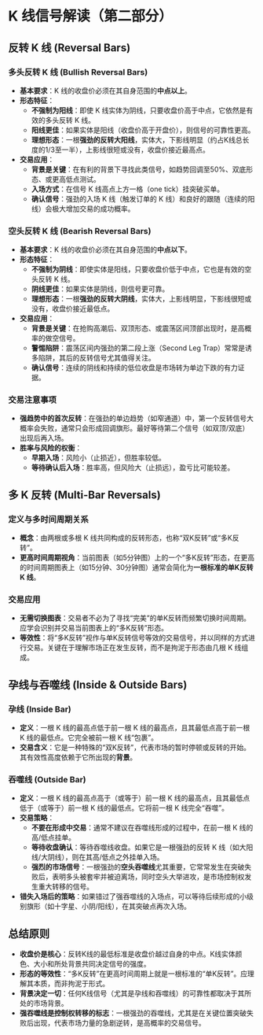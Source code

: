 # K 线信号解读（第二部分）

## 反转 K 线 (Reversal Bars)

### 多头反转 K 线 (Bullish Reversal Bars)
-   **基本要求**：K 线的收盘价必须在其自身范围的**中点以上**。
-   **形态特征**：
    -   **不强制为阳线**：即使 K 线实体为阴线，只要收盘价高于中点，它依然是有效的多头反转 K 线。
    -   **阳线更佳**：如果实体是阳线（收盘价高于开盘价），则信号的可靠性更高。
    -   **理想形态**：一根**强劲的反转大阳线**，实体大，下影线明显（约占K线总长度的1/3至一半），上影线很短或没有，收盘价接近最高点。
-   **交易应用**：
    -   **背景是关键**：在有利的背景下寻找此类信号，如趋势回调至50%、双底形态、或更高低点测试。
    -   **入场方式**：在信号 K 线高点上方一格（one tick）挂突破买单。
    -   **确认信号**：强劲的入场 K 线（触发订单的 K 线）和良好的跟随（连续的阳线）会极大增加交易的成功概率。

### 空头反转 K 线 (Bearish Reversal Bars)
-   **基本要求**：K 线的收盘价必须在其自身范围的**中点以下**。
-   **形态特征**：
    -   **不强制为阴线**：即使实体是阳线，只要收盘价低于中点，它也是有效的空头反转 K 线。
    -   **阴线更佳**：如果实体是阴线，则信号更可靠。
    -   **理想形态**：一根**强劲的反转大阴线**，实体大，上影线明显，下影线很短或没有，收盘价接近最低点。
-   **交易应用**：
    -   **背景是关键**：在抢购高潮后、双顶形态、或震荡区间顶部出现时，是高概率的做空信号。
    -   **警惕陷阱**：震荡区间内强劲的第二段上涨（Second Leg Trap）常常是诱多陷阱，其后的反转信号尤其值得关注。
    -   **确认信号**：连续的阴线和持续的低位收盘是市场转为单边下跌的有力证据。

### 交易注意事项
-   **强趋势中的首次反转**：在强劲的单边趋势（如窄通道）中，第一个反转信号大概率会失败，通常只会形成回调旗形。最好等待第二个信号（如双顶/双底）出现后再入场。
-   **胜率与风险的权衡**：
    -   **早期入场**：风险小（止损近），但胜率较低。
    -   **等待确认后入场**：胜率高，但风险大（止损远），盈亏比可能较差。

## 多 K 反转 (Multi-Bar Reversals)

### 定义与多时间周期关系
-   **概念**：由两根或多根 K 线共同构成的反转形态，也称“双K反转”或“多K反转”。
-   **更高时间周期视角**：当前图表（如5分钟图）上的一个“多K反转”形态，在更高的时间周期图表上（如15分钟、30分钟图）通常会简化为**一根标准的单K反转 K 线**。

### 交易应用
-   **无需切换图表**：交易者不必为了寻找“完美”的单K反转而频繁切换时间周期。应学会识别并交易当前图表上的“多K反转”形态。
-   **等效性**：将“多K反转”视作与单K反转信号等效的交易信号，并以同样的方式进行交易。关键在于理解市场正在发生反转，而不是拘泥于形态由几根 K 线组成。

## 孕线与吞噬线 (Inside & Outside Bars)

### 孕线 (Inside Bar)
-   **定义**：一根 K 线的最高点低于前一根 K 线的最高点，且其最低点高于前一根 K 线的最低点。它完全被前一根 K 线“包裹”。
-   **交易含义**：它是一种特殊的“双K反转”，代表市场的暂时停顿或反转的开始。其有效性高度依赖于它所出现的**背景**。

### 吞噬线 (Outside Bar)
-   **定义**：一根 K 线的最高点高于（或等于）前一根 K 线的最高点，且其最低点低于（或等于）前一根 K 线的最低点。它将前一根 K 线完全“吞噬”。
-   **交易策略**：
    -   **不要在形成中交易**：通常不建议在吞噬线形成的过程中，在前一根 K 线的高/低点挂单。
    -   **等待收盘确认**：等待吞噬线收盘。如果它是一根强劲的反转 K 线（如大阳线/大阴线），则在其高/低点之外挂单入场。
    -   **强烈的市场信号**：一根强劲的**空头吞噬线**尤其重要，它常常发生在突破失败后，表明多头被套牢并被迫离场，同时空头大举进攻，是市场控制权发生重大转移的信号。
-   **错失入场后的策略**：如果错过了强吞噬线的入场点，可以等待后续形成的小级别旗形（如十字星、小阴/阳线），在其突破点再次入场。

## 总结原则
-   **收盘价是核心**：反转K线的最低标准是收盘价越过自身的中点。K线实体颜色、大小和所处背景共同决定信号的强度。
-   **形态的等效性**：“多K反转”在更高时间周期上就是一根标准的“单K反转”。应理解其本质，而非拘泥于形式。
-   **背景决定一切**：任何K线信号（尤其是孕线和吞噬线）的可靠性都取决于其所处的市场背景。
-   **强吞噬线是控制权转移的标志**：一根强劲的吞噬线，尤其是在关键位置突破失败后出现，代表市场力量的急剧逆转，是高概率的交易信号。